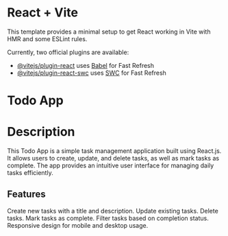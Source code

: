 # React + Vite

This template provides a minimal setup to get React working in Vite with HMR and some ESLint rules.

Currently, two official plugins are available:

- [@vitejs/plugin-react](https://github.com/vitejs/vite-plugin-react/blob/main/packages/plugin-react/README.md) uses [Babel](https://babeljs.io/) for Fast Refresh
- [@vitejs/plugin-react-swc](https://github.com/vitejs/vite-plugin-react-swc) uses [SWC](https://swc.rs/) for Fast Refresh


# Todo App
# Description
This Todo App is a simple task management application built using React.js. It allows users to create, update, and delete tasks, as well as mark tasks as complete. The app provides an intuitive user interface for managing daily tasks efficiently.

## Features
Create new tasks with a title and description.
Update existing tasks.
Delete tasks.
Mark tasks as complete.
Filter tasks based on completion status.
Responsive design for mobile and desktop usage.
